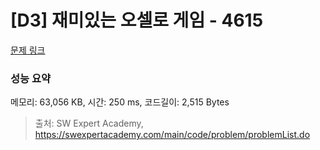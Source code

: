 # [D3] 재미있는 오셀로 게임 - 4615 

[문제 링크](https://swexpertacademy.com/main/code/problem/problemDetail.do?contestProbId=AWQmA4uK8ygDFAXj) 

### 성능 요약

메모리: 63,056 KB, 시간: 250 ms, 코드길이: 2,515 Bytes



> 출처: SW Expert Academy, https://swexpertacademy.com/main/code/problem/problemList.do